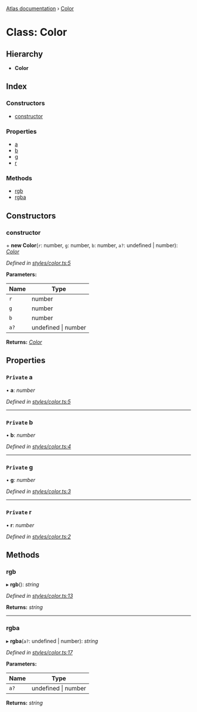 [Atlas documentation](../globals.md) › [Color](color.md)

# Class: Color

## Hierarchy

* **Color**

## Index

### Constructors

* [constructor](color.md#constructor)

### Properties

* [a](color.md#private-a)
* [b](color.md#private-b)
* [g](color.md#private-g)
* [r](color.md#private-r)

### Methods

* [rgb](color.md#rgb)
* [rgba](color.md#rgba)

## Constructors

###  constructor

\+ **new Color**(`r`: number, `g`: number, `b`: number, `a?`: undefined | number): *[Color](color.md)*

*Defined in [styles/color.ts:5](https://github.com/chronark/atlas/blob/88749ce/src/styles/color.ts#L5)*

**Parameters:**

Name | Type |
------ | ------ |
`r` | number |
`g` | number |
`b` | number |
`a?` | undefined &#124; number |

**Returns:** *[Color](color.md)*

## Properties

### `Private` a

• **a**: *number*

*Defined in [styles/color.ts:5](https://github.com/chronark/atlas/blob/88749ce/src/styles/color.ts#L5)*

___

### `Private` b

• **b**: *number*

*Defined in [styles/color.ts:4](https://github.com/chronark/atlas/blob/88749ce/src/styles/color.ts#L4)*

___

### `Private` g

• **g**: *number*

*Defined in [styles/color.ts:3](https://github.com/chronark/atlas/blob/88749ce/src/styles/color.ts#L3)*

___

### `Private` r

• **r**: *number*

*Defined in [styles/color.ts:2](https://github.com/chronark/atlas/blob/88749ce/src/styles/color.ts#L2)*

## Methods

###  rgb

▸ **rgb**(): *string*

*Defined in [styles/color.ts:13](https://github.com/chronark/atlas/blob/88749ce/src/styles/color.ts#L13)*

**Returns:** *string*

___

###  rgba

▸ **rgba**(`a?`: undefined | number): *string*

*Defined in [styles/color.ts:17](https://github.com/chronark/atlas/blob/88749ce/src/styles/color.ts#L17)*

**Parameters:**

Name | Type |
------ | ------ |
`a?` | undefined &#124; number |

**Returns:** *string*
